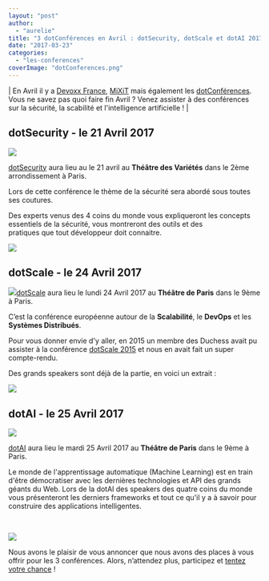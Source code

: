 ```yaml
---
layout: "post"
author: 
  - "aurelie"
title: "3 dotConférences en Avril : dotSecurity, dotScale et dotAI 2017"
date: "2017-03-23"
categories: 
  - "les-conferences"
coverImage: "dotConferences.png"
---
```


| En Avril il y a [Devoxx France](http://devoxx.fr/), [MiXiT](https://mixitconf.org/) mais également les [dotConférences](https://www.dotconferences.com/). Vous ne savez pas quoi faire fin Avril ? Venez assister à des conférences sur la sécurité, la scabilité et l'intelligence artificielle ! |

## dotSecurity - le 21 Avril 2017

[![](/assets/2017/03/2017-03-23-3-dotconferences-avril-dotsecurity-dotscale-dotai-2017/dotSecurity-300x151.png)](/assets/2017/03/2017-03-23-3-dotconferences-avril-dotsecurity-dotscale-dotai-2017/dotSecurity.png)

[dotSecurity](https://www.dotsecurity.io/) aura lieu au le 21 avril au **Théâtre des Variétés** dans le 2ème arrondissement à Paris.

Lors de cette conférence le thème de la sécurité sera abordé sous toutes ses coutures.

Des experts venus des 4 coins du monde vous expliqueront les concepts essentiels de la sécurité, vous montreront des outils et des pratiques que tout développeur doit connaitre.

[![](/assets/2017/03/2017-03-23-3-dotconferences-avril-dotsecurity-dotscale-dotai-2017/dotSecurity_speakers-300x156.png)](/assets/2017/03/2017-03-23-3-dotconferences-avril-dotsecurity-dotscale-dotai-2017/dotSecurity_speakers.png)

## dotScale - le 24 Avril 2017

[![](/assets/2017/03/2017-03-23-3-dotconferences-avril-dotsecurity-dotscale-dotai-2017/dotScale-300x139.png)](/assets/2017/03/2017-03-23-3-dotconferences-avril-dotsecurity-dotscale-dotai-2017/dotScale.png)[dotScale](https://www.dotscale.io) aura lieu le lundi 24 Avril 2017 au **Théâtre de Paris** dans le 9ème à Paris.

C’est la conférence européenne autour de la **Scalabilité**, le **DevOps** et les **Systèmes Distribués**.

Pour vous donner envie d'y aller, en 2015 un membre des Duchess avait pu assister à la conférence [dotScale 2015](http://www.duchess-france.org/feedback-on-dotscale-conference-2015/) et nous en avait fait un super compte-rendu.

Des grands speakers sont déjà de la partie, en voici un extrait :

[![](/assets/2017/03/2017-03-23-3-dotconferences-avril-dotsecurity-dotscale-dotai-2017/dotScale_speakers-300x150.png)](/assets/2017/03/2017-03-23-3-dotconferences-avril-dotsecurity-dotscale-dotai-2017/dotScale_speakers.png)

## dotAI - le 25 Avril 2017

[![](/assets/2017/03/2017-03-23-3-dotconferences-avril-dotsecurity-dotscale-dotai-2017/dotAI-300x159.png)](/assets/2017/03/2017-03-23-3-dotconferences-avril-dotsecurity-dotscale-dotai-2017/dotAI.png)

[dotAI](https://www.dotai.io/) aura lieu le mardi 25 Avril 2017 au **Théâtre de Paris** dans le 9ème à Paris.

Le monde de l'apprentissage automatique (Machine Learning) est en train d'être démocratiser avec les dernières technologies et API des grands géants du Web. Lors de la dotAI des speakers des quatre coins du monde vous présenteront les derniers frameworks et tout ce qu'il y a à savoir pour construire des applications intelligentes.

 

[![](/assets/2017/03/2017-03-23-3-dotconferences-avril-dotsecurity-dotscale-dotai-2017/dotAI_speakers-300x150.png)](/assets/2017/03/2017-03-23-3-dotconferences-avril-dotsecurity-dotscale-dotai-2017/dotAI_speakers.png)

Nous avons le plaisir de vous annoncer que nous avons des places à vous offrir pour les 3 conférences. Alors, n’attendez plus, participez et [tentez votre chance](https://docs.google.com/forms/d/e/1FAIpQLSfUfD7OeHC4V4gS6Vl8ZoalSGEeqV1T08yQTmaD_56sFvXE7w/viewform) !
